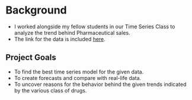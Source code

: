 # Background

- I worked alongside my fellow students in our Time Series Class to analyze the trend behind Pharmaceutical sales. 
- The link for the data is included [here](https://www.kaggle.com/milanzdravkovic/pharma-sales-data?select=salesweekly.csv).

## Project Goals
- To find the best time series model for the given data.
- To create forecasts and compare with real-life data.
- To uncover reasons for the behavior behind the given trends indicated by the various class of drugs.  
